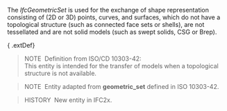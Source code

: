The _IfcGeometricSet_ is used for the exchange of shape representation consisting of (2D or 3D) points, curves, and surfaces, which do not have a topological structure (such as connected face sets or shells), are not tessellated and are not solid models (such as swept solids, CSG or Brep).

{ .extDef}
> NOTE&nbsp; Definition from ISO/CD 10303-42:  
> This entity is intended for the transfer of models when a topological structure is not available.

> NOTE&nbsp; Entity adapted from **geometric_set** defined in ISO 10303-42.

> HISTORY&nbsp; New entity in IFC2x.
